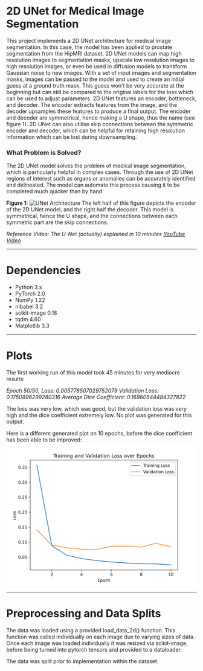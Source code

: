 # 2D UNet for Medical Image Segmentation

This project implements a 2D UNet architecture for medical image segmentation. In this case, the model has been applied to prostate segmentation from the HipMRI dataset. 2D UNet models can map high resolution images to segmentation masks, upscale low resolution images to high resolution images, or even be used in diffusion models to transform Gaussian noise to new images. With a set of input images and segmentation masks, images can be passed to the model and used to create an initial guess at a ground truth mask. This guess won't be very accurate at the beginning but can still be compared to the original labels for the loss which can be used to adjust parameters. 2D UNet features an encoder, bottleneck, and decoder. The encoder extracts features from the image, and the decoder upsamples these features to produce a final output. The encoder and decoder are symmetrical, hence making a U shape, thus the name (see figure 1). 2D UNet can also utilise skip connections between the symmetric encoder and decoder, which can be helpful for retaining high resolution information which can be lost during downsampling.

### What Problem is Solved?

The 2D UNet model solves the problem of medical image segmentation, which is particularly helpful in complex cases. Through the use of 2D UNet regions of interest such as organs or anomalies can be accurately identified and delineated. The model can automate this process causing it to be completed much quicker than by hand.

**Figure 1:**
![UNet Architecture](https://miro.medium.com/v2/resize:fit:1400/1*f7YOaE4TWubwaFF7Z1fzNw.png)
The left half of this figure depicts the encoder of the 2D UNet model, and the right half the decoder. This model is symmetrical, hence the U shape, and the connections between each symmetric part are the skip connections.

*Reference Video: The U-Net (actually) explained in 10 minutes [YouTube Video](https://www.youtube.com/watch?v=NhdzGfB1q74)*

---

# Dependencies
- Python 3.x
- PyTorch 2.0
- NumPy 1.22
- nibabel 3.2
- scikit-image 0.18
- tqdm 4.60
- Matplotlib 3.3

---

# Plots
The first working run of this model took 45 minutes for very mediocre results:

*Epoch 50/50, Loss: 0.005778507029752079*
*Validation Loss: 0.1750896299280316*
*Average Dice Coefficient: 0.16860544484327822*

The loss was very low, which was good, but the validation loss was very high and the dice coefficient extremely low. No plot was generated for this output.

Here is a different generated plot on 10 epochs, before the dice coefficient has been able to be improved:
![Loss plot over epochs](./loss_plot.png)

---

# Preprocessing and Data Splits
The data was loaded using a provided load_data_2d() function. This function was called individually on each image due to varying sizes of data. Once each image was loaded individually it was resized via scikit-image, before being turned into pytorch tensors and provided to a dataloader.

The data was split prior to implementation within the dataset.